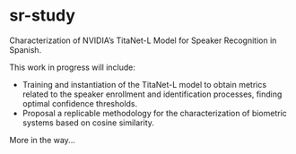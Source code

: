 # sr-study

Characterization of NVIDIA’s TitaNet-L Model for Speaker Recognition in Spanish.

This work in progress will include:
* Training and instantiation of the TitaNet-L model to obtain metrics related to the speaker enrollment and identification
processes, finding optimal confidence thresholds.
* Proposal a replicable methodology for the characterization of biometric systems based on cosine similarity.

More in the way...